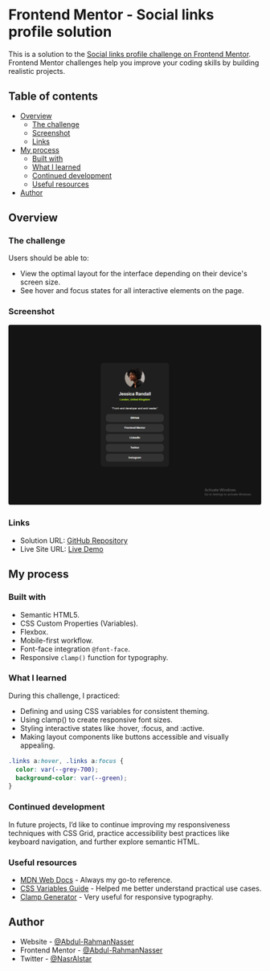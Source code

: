 # Frontend Mentor - Social links profile solution

This is a solution to the [Social links profile challenge on Frontend Mentor](https://www.frontendmentor.io/challenges/social-links-profile-UG32l9m6dQ). Frontend Mentor challenges help you improve your coding skills by building realistic projects. 

## Table of contents

- [Overview](#overview)
  - [The challenge](#the-challenge)
  - [Screenshot](#screenshot)
  - [Links](#links)
- [My process](#my-process)
  - [Built with](#built-with)
  - [What I learned](#what-i-learned)
  - [Continued development](#continued-development)
  - [Useful resources](#useful-resources)
- [Author](#author)


## Overview

### The challenge

Users should be able to:
- View the optimal layout for the interface depending on their device's screen size.
- See hover and focus states for all interactive elements on the page.

### Screenshot

![Screenshot showing responsive layout and hover states](./screenshot.png)

### Links

- Solution URL: [GitHub Repository](https://github.com/Abdul-RahmanNasser/social-links-profile-card)
- Live Site URL: [Live Demo](https://abdul-rahmannasser.github.io/social-links-profile-card/)

## My process

### Built with

- Semantic HTML5.
- CSS Custom Properties (Variables).
- Flexbox.
- Mobile-first workflow.
- Font-face integration `@font-face`.
- Responsive `clamp()` function for typography.

### What I learned

During this challenge, I practiced:
- Defining and using CSS variables for consistent theming.
- Using clamp() to create responsive font sizes.
- Styling interactive states like :hover, :focus, and :active.
- Making layout components like buttons accessible and visually appealing.
```css
.links a:hover, .links a:focus {
  color: var(--grey-700);
  background-color: var(--green);
}
```

### Continued development

In future projects, I’d like to continue improving my responsiveness techniques with CSS Grid, practice accessibility best practices like keyboard navigation, and further explore semantic HTML.

### Useful resources

- [MDN Web Docs](https://developer.mozilla.org/en-US/) - Always my go-to reference.
- [CSS Variables Guide](https://css-tricks.com/a-complete-guide-to-custom-properties/) - Helped me better understand practical use cases.
- [Clamp Generator](https://clamp.font-size.app/) - Very useful for responsive typography.

## Author

- Website - [@Abdul-RahmanNasser](https://github.com/Abdul-RahmanNasser)
- Frontend Mentor - [@Abdul-RahmanNasser](https://www.frontendmentor.io/profile/Abdul-RahmanNasser)
- Twitter - [@NasrAlstar](https://x.com/NasrAlstar)